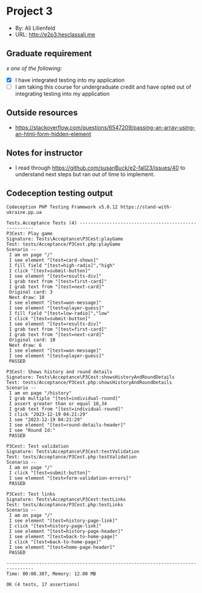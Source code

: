 
# Project 3
+ By: Ali Lilienfeld
+ URL: <http://e2p3.hesclassali.me>

## Graduate requirement
*x one of the following:*
+ [x] I have integrated testing into my application
+ [ ] I am taking this course for undergraduate credit and have opted out of integrating testing into my application

## Outside resources
+ https://stackoverflow.com/questions/6547209/passing-an-array-using-an-html-form-hidden-element 
## Notes for instructor
+ I read through https://github.com/susanBuck/e2-fall23/issues/40 to understand next steps but ran out of time to implement.

## Codeception testing output
```
Codeception PHP Testing Framework v5.0.12 https://stand-with-ukraine.pp.ua

Tests.Acceptance Tests (4) -----------------------------------------------------
P3Cest: Play game
Signature: Tests\Acceptance\P3Cest:playGame
Test: tests/Acceptance/P3Cest.php:playGame
Scenario --
 I am on page "/"
 I see element "[test=card-shows]"
 I fill field "[test=high-radio]","high"
 I click "[test=submit-button]"
 I see element "[test=results-div]"
 I grab text from "[test=first-card]"
 I grab text from "[test=next-card]"
 Original card: 3
 Next draw: 10
 I see element "[test=won-message]"
 I see element "[test=player-guess]"
 I fill field "[test=low-radio]","low"
 I click "[test=submit-button]"
 I see element "[test=results-div]"
 I grab text from "[test=first-card]"
 I grab text from "[test=next-card]"
 Original card: 10
 Next draw: 6
 I see element "[test=won-message]"
 I see element "[test=player-guess]"
 PASSED 

P3Cest: Shows history and round details
Signature: Tests\Acceptance\P3Cest:showsHistoryAndRoundDetails
Test: tests/Acceptance/P3Cest.php:showsHistoryAndRoundDetails
Scenario --
 I am on page "/history"
 I grab multiple "[test=individual-round]"
 I assert greater than or equal 10,34
 I grab text from "[test=individual-round]"
 I click "2023-12-19 04:21:29"
 I see "2023-12-19 04:21:29"
 I see element "[test=round-details-header]"
 I see "Round Id:"
 PASSED 

P3Cest: Test validation
Signature: Tests\Acceptance\P3Cest:testValidation
Test: tests/Acceptance/P3Cest.php:testValidation
Scenario --
 I am on page "/"
 I click "[test=submit-button]"
 I see element "[test=form-validation-errors]"
 PASSED 

P3Cest: Test links
Signature: Tests\Acceptance\P3Cest:testLinks
Test: tests/Acceptance/P3Cest.php:testLinks
Scenario --
 I am on page "/"
 I see element "[test=history-page-link]"
 I click "[test=history-page-link]"
 I see element "[test=history-page-header]"
 I see element "[test=back-to-home-page]"
 I click "[test=back-to-home-page]"
 I see element "[test=home-page-header]"
 PASSED 

--------------------------------------------------------------------------------
Time: 00:00.307, Memory: 12.00 MB

OK (4 tests, 17 assertions)
```
